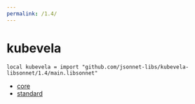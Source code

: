 ```yaml
---
permalink: /1.4/
---
```


# kubevela

```jsonnet
local kubevela = import "github.com/jsonnet-libs/kubevela-libsonnet/1.4/main.libsonnet"
```



* [core](core/index.md)
* [standard](standard/index.md)